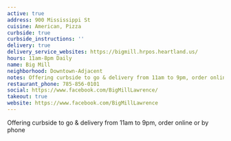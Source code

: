 ```yaml
---
active: true
address: 900 Mississippi St
cuisine: American, Pizza
curbside: true
curbside_instructions: ''
delivery: true
delivery_service_websites: https://bigmill.hrpos.heartland.us/
hours: 11am-8pm Daily
name: Big Mill
neighborhood: Downtown-Adjacent
notes: Offering curbside to go & delivery from 11am to 9pm, order online or by phone
restaurant_phone: 785-856-0101
social: https://www.facebook.com/BigMillLawrence/
takeout: true
website: https://www.facebook.com/BigMillLawrence
---
```


Offering curbside to go & delivery from 11am to 9pm, order online or by phone